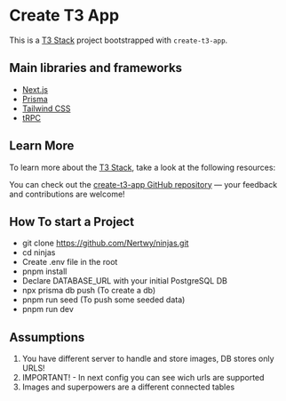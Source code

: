 # Create T3 App

This is a [T3 Stack](https://create.t3.gg/) project bootstrapped with `create-t3-app`.

## Main libraries and frameworks

- [Next.js](https://nextjs.org)
- [Prisma](https://prisma.io)
- [Tailwind CSS](https://tailwindcss.com)
- [tRPC](https://trpc.io)

## Learn More

To learn more about the [T3 Stack](https://create.t3.gg/), take a look at the following resources:

You can check out the [create-t3-app GitHub repository](https://github.com/t3-oss/create-t3-app) — your feedback and contributions are welcome!

## How To start a Project
- git clone https://github.com/Nertwy/ninjas.git
- cd ninjas
- Create .env file in the root
- pnpm install
- Declare DATABASE_URL with your initial PostgreSQL DB
- npx prisma db push (To create a db)
- pnpm run seed (To push some seeded data)
- pnpm run dev

## Assumptions
1. You have different server to handle and store images, DB stores only URLS!
2. IMPORTANT! - In next config you can see wich urls are supported
3. Images and superpowers are a different connected tables


